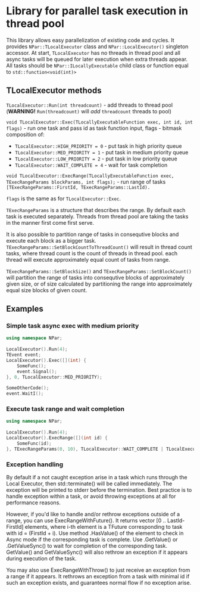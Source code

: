# Library for parallel task execution in thread pool 
 
This library allows easy parallelization of existing code and cycles. 
It provides `NPar::TLocalExecutor` class and `NPar::LocalExecutor()` singleton accessor. 
At start, `TLocalExecutor` has no threads in thread pool and all async tasks will be queued for later execution when extra threads appear.
All tasks should be `NPar::ILocallyExecutable` child class or function equal to `std::function<void(int)>` 
 
## TLocalExecutor methods 
 
`TLocalExecutor::Run(int threadcount)` - add threads to thread pool (**WARNING!** `Run(threadcount)` will *add* `threadcount` threads to pool) 
 
`void TLocalExecutor::Exec(TLocallyExecutableFunction exec, int id, int flags)` - run one task and pass id as task function input, flags - bitmask composition of: 
 
- `TLocalExecutor::HIGH_PRIORITY = 0` - put task in high priority queue 
- `TLocalExecutor::MED_PRIORITY = 1` - put task in medium priority queue 
- `TLocalExecutor::LOW_PRIORITY = 2` - put task in low priority queue 
- `TLocalExecutor::WAIT_COMPLETE = 4` - wait for task completion 
 
`void TLocalExecutor::ExecRange(TLocallyExecutableFunction exec, TExecRangeParams blockParams, int flags);` - run range of tasks `[TExecRangeParams::FirstId, TExecRangeParams::LastId).`
 
`flags` is the same as for `TLocalExecutor::Exec`.

`TExecRangeParams` is a structure that describes the range.
By default each task is executed separately. Threads from thread pool are taking
the tasks in the manner first come first serve.

It is also possible to partition range of tasks in consequtive blocks and execute each block as a bigger task.
`TExecRangeParams::SetBlockCountToThreadCount()` will result in thread count tasks,
    where thread count is the count of threads in thread pool.
    each thread will execute approximately equal count of tasks from range.

`TExecRangeParams::SetBlockSize()` and `TExecRangeParams::SetBlockCount()` will partition
the range of tasks into consequtive blocks of approximately given size, or of size calculated
     by partitioning the range into approximately equal size blocks of given count.

## Examples 
 
### Simple task async exec with medium priority 
 
```cpp 
using namespace NPar; 
 
LocalExecutor().Run(4); 
TEvent event; 
LocalExecutor().Exec([](int) { 
    SomeFunc(); 
    event.Signal(); 
}, 0, TLocalExecutor::MED_PRIORITY); 
 
SomeOtherCode(); 
event.WaitI(); 
``` 
 
### Execute task range and wait completion 
 
```cpp 
using namespace NPar; 
 
LocalExecutor().Run(4); 
LocalExecutor().ExecRange([](int id) {
    SomeFunc(id); 
}, TExecRangeParams(0, 10), TLocalExecutor::WAIT_COMPLETE | TLocalExecutor::MED_PRIORITY);
```

### Exception handling

By default if a not caught exception arise in a task which runs through the Local Executor, then std::terminate() will be called immediately. The exception will be printed to stderr before the termination. Best practice is to handle exception within a task, or avoid throwing exceptions at all for performance reasons.

However, if you'd like to handle and/or rethrow exceptions outside of a range, you can use ExecRangeWithFuture().
It returns vector [0 .. LastId-FirstId] elements, where i-th element is a TFuture corresponding to task with id = (FirstId + i).
Use method .HasValue() of the element to check in Async mode if the corresponding task is complete.
Use .GetValue() or .GetValueSync() to wait for completion of the corresponding task. GetValue() and GetValueSync() will also rethrow an exception if it appears during execution of the task.

You may also use ExecRangeWithThrow() to just receive an exception from a range if it appears. It rethrows an exception from a task with minimal id if such an exception exists, and guarantees normal flow if no exception arise.
